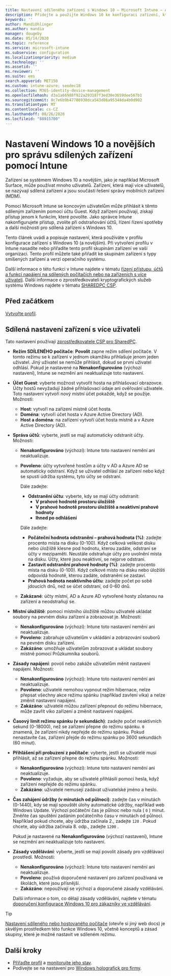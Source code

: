 ```yaml
---
title: Nastavení sdíleného zařízení s Windows 10 – Microsoft Intune – Azure | Microsoft Docs
description: Přidejte a použijte Windows 10 ke konfiguraci zařízení, která jsou sdílená nebo používaná více uživateli v Microsoft Intune. Podívejte se na seznam všech nastavení a to, co dělají na zařízeních, včetně Microsoft Surface. Řídit účty hostů, spravovat účty a odstraňovat neaktivní účty, umožnit nebo zakázat ukládání do místního úložiště, nastavit možnosti napájení a režimu spánku, vybrat, kdy se mají aktualizace instalovat a používat zařízení ve vzdělávacích prostředích v profilu konfigurace zařízení.
keywords: ''
author: MandiOhlinger
ms.author: mandia
manager: dougeby
ms.date: 05/14/2020
ms.topic: reference
ms.service: microsoft-intune
ms.subservice: configuration
ms.localizationpriority: medium
ms.technology: ''
ms.assetid: ''
ms.reviewer: ''
ms.suite: ems
search.appverid: MET150
ms.custom: intune-azure; seodec18
ms.collection: M365-identity-device-management
ms.openlocfilehash: d3a1a66988f922a293187f3ed30e3659dee567b1
ms.sourcegitcommit: 0c7e6b9b47788930dca543d86a95348da4b0d902
ms.translationtype: MT
ms.contentlocale: cs-CZ
ms.lasthandoff: 08/26/2020
ms.locfileid: "88915700"
---
```

# <a name="windows-10-and-later-settings-to-manage-shared-devices-using-intune"></a>Nastavení Windows 10 a novějších pro správu sdílených zařízení pomocí Intune

Zařízení se systémem Windows 10 a novějším, jako je například Microsoft Surface, může používat mnoho uživatelů. Zařízení, která mají více uživatelů, se nazývají sdílená zařízení a jsou součástí řešení správy mobilních zařízení (MDM).

Pomocí Microsoft Intune se koncovým uživatelům může přihlásit k těmto sdíleným zařízením pomocí účtu Guest. Když zařízení používají, získají přístup jenom k funkcím, které povolíte. Jako správce Intune nakonfigurujete přístup, zvolíte při odstraňování účtů, řízení řízení spotřeby a další možnosti pro sdílená zařízení s Windows 10.

Tento článek uvádí a popisuje nastavení, která používáte v profilu konfigurace zařízení s Windows 10 (a novějším). Při vytvoření profilu v Intune nasadíte nebo přiřadíte tento profil skupinám zařízení ve vaší organizaci. Tento profil můžete také přiřadit ke skupinám zařízení s typy smíšených zařízení a verzí operačního systému.

Další informace o této funkci v Intune najdete v tématu [řízení přístupu, účtů a funkcí napájení na sdílených počítačích nebo na zařízeních s více uživateli](shared-user-device-settings.md). Další informace o zprostředkovateli kryptografických služeb systému Windows najdete v tématu [SHAREDPC CSP](/windows/client-management/mdm/sharedpc-csp).

## <a name="before-your-begin"></a>Před začátkem

[Vytvořte profil](shared-user-device-settings.md).

## <a name="shared-multi-user-device-settings"></a>Sdílená nastavení zařízení s více uživateli

Tato nastavení používají [zprostředkovatele CSP pro SharedPC](/windows/client-management/mdm/sharedpc-csp).

- **Režim SDÍLENÉHO počítače**: **Povolit** zapne režim sdílení počítače. V tomto režimu se k zařízení v jednom okamžiku přihlašuje jenom jeden uživatel. Jiný uživatel se nemůže přihlásit, dokud se první uživatel odhlásí. Pokud je nastavené na **Nenakonfigurováno** (výchozí nastavení), Intune se nezmění ani neaktualizuje toto nastavení.
- **Účet Guest**: vyberte možnost vytvořit hosta na přihlašovací obrazovce. Účty hostů nevyžadují žádné přihlašovací údaje ani ověřování uživatele. Toto nastavení vytvoří nový místní účet pokaždé, když se použije. Možnosti:
  - **Host**: vytvoří na zařízení místně účet hosta.
  - **Doména**: vytvoří účet hosta v Azure Active Directory (AD).
  - **Host a doména**: na zařízení vytvoří účet hosta místně a v Azure Active Directory (AD).
- **Správa účtů**: vyberte, jestli se mají automaticky odstranit účty. Možnosti:
  - **Nenakonfigurováno** (výchozí): Intune toto nastavení nemění ani neaktualizuje.
  - **Povoleno**: účty vytvořené hostům a účty v AD a Azure AD se automaticky odstraní. Když se uživatel odhlásí ze zařízení nebo když se spustí údržba systému, tyto účty se odstraní.

    Dále zadejte:

    - **Odstranění účtu**: vyberte, kdy se mají účty odstranit:
      - **V prahové hodnotě prostoru úložiště**
      - **V prahové hodnotě prostoru úložiště a neaktivní prahové hodnoty**
      - **Ihned po odhlášení**

    Dále zadejte:

    - **Počáteční hodnota odstranění – prahová hodnota (%)**: zadejte procento místa na disku (0-100). Když celková velikost disku nebo úložiště klesne pod hodnotu, kterou zadáte, odstraní se účty v mezipaměti. Neustále odstraňuje účty pro uvolnění místa na disku. Účty, které jsou neaktivní, se nejprve odstraní.
    - **Zastavit odstranění prahové hodnoty (%)**: zadejte procento místa na disku (0-100). Když celkové místo na disku nebo úložišti odpovídá hodnotě, kterou zadáte, odstranění se zastaví.
    - **Prahová hodnota neaktivního účtu**: zadejte počet po sobě jdoucích dnů, než se účet odstraní, od 0-60 dnů.

  - **Zakázané**: účty místní, AD a Azure AD vytvořené hosty zůstanou na zařízení a neodstraňují se.

- **Místní úložiště**: pomocí místního úložiště můžou uživatelé ukládat soubory na pevném disku zařízení a zobrazovat je. Možnosti:
  - **Nenakonfigurováno** (výchozí): Intune toto nastavení nemění ani neaktualizuje.
  - **Povoleno**: zabraňuje uživatelům v ukládání a zobrazování souborů na pevném disku zařízení.
  - **Zakázáno**: umožňuje uživatelům zobrazovat a ukládat soubory místně pomocí Průzkumníka souborů.

- **Zásady napájení**: povolí nebo zakáže uživatelům měnit nastavení napájení. Možnosti:
  - **Nenakonfigurováno** (výchozí): Intune toto nastavení nemění ani neaktualizuje.
  - **Povoleno**: uživatelé nemohou vypnout režim hibernace, nelze přepsat všechny akce režimu spánku (například zavření víka) a nelze změnit nastavení napájení.
  - **Zakázáno**: uživatelé můžou zařízení přepnout do režimu hibernace, může zavřít víko zařízení a změnit nastavení napájení.

- **Časový limit režimu spánku (v sekundách)**: zadejte počet neaktivních sekund (0-18000), než se zařízení přepne do režimu spánku. `0` znamená, že zařízení nikdy nepřejde do režimu spánku. Pokud nenastavíte čas, zařízení přejde do režimu spánku po 3600 sekundách (60 minut).

- **Přihlášení při probuzení z počítače**: vyberte, jestli se uživatelé musí přihlásit, až se zařízení přepne do režimu spánku. Možnosti:
  - **Nenakonfigurováno** (výchozí): Intune toto nastavení nemění ani neaktualizuje.
  - **Povoleno**: vyžaduje, aby se uživatelé přihlásili pomocí hesla, když zařízení nepřejde do režimu spánku.
  - **Zakázáno**: uživatelé nemusejí zadávat uživatelské jméno a heslo.

- **Čas zahájení údržby (v minutách od půlnoci)**: zadejte čas v minutách (0-1440), kdy se mají spouštět úlohy automatické údržby, například web Windows Update. Výchozí počáteční čas je půlnoc nebo nula ( `0` ) minut. Změňte čas spuštění zadáním počátečního času v minutách od půlnoci. Například pokud chcete, aby údržba začínala 2., zadejte `120` . Pokud chcete, aby údržba začínala 8. odp., zadejte `1200` .

  Pokud je nastavené na **Nenakonfigurováno** (výchozí nastavení), Intune se nezmění ani neaktualizuje toto nastavení.

- **Zásady vzdělávání**: vyberte, jestli se mají povolit zásady pro vzdělávací prostředí. Možnosti:
  - **Nenakonfigurováno** (výchozí): Intune toto nastavení nemění ani neaktualizuje.
  - **Povoleno**: používá doporučené nastavení pro zařízení používaná ve školách, které jsou přísnější.
  - **Zakázáno**: nepoužívají se výchozí a doporučené zásady vzdělávání.

  Další informace o tom, co dělají zásady vzdělávání, najdete v tématu [doporučení konfigurace Windows 10 pro zákazníky ve vzdělávání](/education/windows/configure-windows-for-education).

> [!TIP]
> [Nastavení sdíleného nebo hostovaného počítače](/windows/configuration/set-up-shared-or-guest-pc) (otevře si jiný web docs) je skvělým prostředkem této funkce Windows 10, včetně konceptů a zásad skupiny, které je možné nastavit ve sdíleném režimu.

## <a name="next-steps"></a>Další kroky

- [Přiřaďte profil](device-profile-assign.md) a [monitorujte jeho stav](device-profile-monitor.md).
- Podívejte se na nastavení pro [Windows holografick pro firmy](shared-user-device-settings-windows-holographic.md).